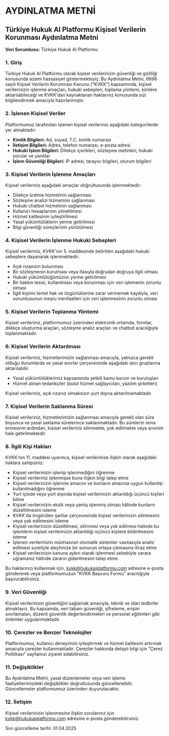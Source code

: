 # AYDINLATMA METNİ

## Türkiye Hukuk AI Platformu Kişisel Verilerin Korunması Aydınlatma Metni

**Veri Sorumlusu:** Türkiye Hukuk AI Platformu

### 1. Giriş

Türkiye Hukuk AI Platformu olarak kişisel verilerinizin güvenliği ve gizliliği konusunda azami hassasiyet göstermekteyiz. Bu Aydınlatma Metni, 6698 sayılı Kişisel Verilerin Korunması Kanunu ("KVKK") kapsamında, kişisel verilerinizin işlenme amaçları, hukuki sebepleri, toplama yöntemi, kimlere aktarılabileceği ve KVKK'dan kaynaklanan haklarınız konusunda sizi bilgilendirmek amacıyla hazırlanmıştır.

### 2. İşlenen Kişisel Veriler

Platformumuz tarafından işlenen kişisel verileriniz aşağıdaki kategorilerde yer almaktadır:

- **Kimlik Bilgileri:** Ad, soyad, T.C. kimlik numarası
- **İletişim Bilgileri:** Adres, telefon numarası, e-posta adresi
- **Hukuki İşlem Bilgileri:** Dilekçe içerikleri, sözleşme metinleri, hukuki sorular ve yanıtlar
- **İşlem Güvenliği Bilgileri:** IP adresi, tarayıcı bilgileri, oturum bilgileri

### 3. Kişisel Verilerin İşlenme Amaçları

Kişisel verileriniz aşağıdaki amaçlar doğrultusunda işlenmektedir:

- Dilekçe üretme hizmetinin sağlanması
- Sözleşme analizi hizmetinin sağlanması
- Hukuki chatbot hizmetinin sağlanması
- Kullanıcı hesaplarının yönetilmesi
- Hizmet kalitesinin iyileştirilmesi
- Yasal yükümlülüklerin yerine getirilmesi
- Bilgi güvenliği süreçlerinin yürütülmesi

### 4. Kişisel Verilerin İşlenme Hukuki Sebepleri

Kişisel verileriniz, KVKK'nın 5. maddesinde belirtilen aşağıdaki hukuki sebeplere dayanarak işlenmektedir:

- Açık rızanızın bulunması
- Bir sözleşmenin kurulması veya ifasıyla doğrudan doğruya ilgili olması
- Hukuki yükümlülüğümüzün yerine getirilmesi
- Bir hakkın tesisi, kullanılması veya korunması için veri işlemenin zorunlu olması
- İlgili kişinin temel hak ve özgürlüklerine zarar vermemek kaydıyla, veri sorumlusunun meşru menfaatleri için veri işlenmesinin zorunlu olması

### 5. Kişisel Verilerin Toplanma Yöntemi

Kişisel verileriniz, platformumuz üzerinden elektronik ortamda, formlar, dilekçe oluşturma araçları, sözleşme analiz araçları ve chatbot aracılığıyla toplanmaktadır.

### 6. Kişisel Verilerin Aktarılması

Kişisel verileriniz, hizmetlerimizin sağlanması amacıyla, yalnızca gerekli olduğu durumlarda ve yasal sınırlar çerçevesinde aşağıdaki alıcı gruplarına aktarılabilir:

- Yasal yükümlülüklerimiz kapsamında yetkili kamu kurum ve kuruluşları
- Hizmet alınan tedarikçiler (bulut hizmet sağlayıcıları, yazılım şirketleri)

Kişisel verileriniz, açık rızanız olmaksızın yurt dışına aktarılmamaktadır.

### 7. Kişisel Verilerin Saklanma Süresi

Kişisel verileriniz, hizmetlerimizin sağlanması amacıyla gerekli olan süre boyunca ve yasal saklama sürelerince saklanmaktadır. Bu sürelerin sona ermesinin ardından, kişisel verileriniz silinmekte, yok edilmekte veya anonim hale getirilmektedir.

### 8. İlgili Kişi Hakları

KVKK'nın 11. maddesi uyarınca, kişisel verilerinize ilişkin olarak aşağıdaki haklara sahipsiniz:

- Kişisel verilerinizin işlenip işlenmediğini öğrenme
- Kişisel verileriniz işlenmişse buna ilişkin bilgi talep etme
- Kişisel verilerinizin işlenme amacını ve bunların amacına uygun kullanılıp kullanılmadığını öğrenme
- Yurt içinde veya yurt dışında kişisel verilerinizin aktarıldığı üçüncü kişileri bilme
- Kişisel verilerinizin eksik veya yanlış işlenmiş olması hâlinde bunların düzeltilmesini isteme
- KVKK'da öngörülen şartlar çerçevesinde kişisel verilerinizin silinmesini veya yok edilmesini isteme
- Kişisel verilerinizin düzeltilmesi, silinmesi veya yok edilmesi halinde bu işlemlerin kişisel verilerinizin aktarıldığı üçüncü kişilere bildirilmesini isteme
- İşlenen verilerinizin münhasıran otomatik sistemler vasıtasıyla analiz edilmesi suretiyle aleyhinize bir sonucun ortaya çıkmasına itiraz etme
- Kişisel verilerinizin kanuna aykırı olarak işlenmesi sebebiyle zarara uğramanız hâlinde zararın giderilmesini talep etme

Bu haklarınızı kullanmak için, kvkk@hukukaiplatformu.com adresine e-posta göndererek veya platformumuzun "KVKK Başvuru Formu" aracılığıyla başvurabilirsiniz.

### 9. Veri Güvenliği

Kişisel verilerinizin güvenliğini sağlamak amacıyla, teknik ve idari tedbirler almaktayız. Bu kapsamda, veri tabanı güvenliği, şifreleme, erişim sınırlamaları, düzenli güvenlik değerlendirmeleri ve personel eğitimleri gibi önlemler uygulanmaktadır.

### 10. Çerezler ve Benzer Teknolojiler

Platformumuz, kullanıcı deneyimini iyileştirmek ve hizmet kalitesini artırmak amacıyla çerezler kullanmaktadır. Çerezler hakkında detaylı bilgi için "Çerez Politikası" sayfamızı ziyaret edebilirsiniz.

### 11. Değişiklikler

Bu Aydınlatma Metni, yasal düzenlemeler veya veri işleme faaliyetlerimizdeki değişiklikler doğrultusunda güncellenebilir. Güncellemeler platformumuz üzerinden duyurulacaktır.

### 12. İletişim

Kişisel verilerinizin işlenmesine ilişkin sorularınız için kvkk@hukukaiplatformu.com adresine e-posta gönderebilirsiniz.

Son güncelleme tarihi: 01.04.2025
